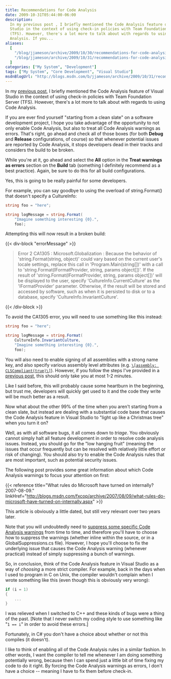 ```yaml
---
title: Recommendations for Code Analysis
date: 2009-10-31T05:44:00-06:00
description:
  In my previous post , I briefly mentioned the Code Analysis feature of Visual
  Studio in the context of using check-in policies with Team Foundation Server
  (TFS). However, there's a lot more to talk about with regards to using Code
  Analysis. If you...
aliases:
  [
    "/blog/jjameson/archive/2009/10/30/recommendations-for-code-analysis.aspx",
    "/blog/jjameson/archive/2009/10/31/recommendations-for-code-analysis.aspx",
  ]
categories: ["My System", "Development"]
tags: ["My System", "Core Development", "Visual Studio"]
msdnBlogUrl: "http://blogs.msdn.com/b/jjameson/archive/2009/10/31/recommendations-for-code-analysis.aspx"
---
```


In my
[previous post](/blog/jjameson/2009/10/31/recommended-check-in-policies-for-team-foundation-server),
I briefly mentioned the Code Analysis feature of Visual Studio in the context of
using check-in policies with Team Foundation Server (TFS). However, there's a
lot more to talk about with regards to using Code Analysis.

If you are ever find yourself "starting from a clean slate" on a software
development project, I hope you take advantage of the opportunity to not only
enable Code Analysis, but also to treat all Code Analysis warnings as errors.
That's right, go ahead and check all of those boxes (for both **Debug** and
**Release** configurations, of course) so that whenever potential issues are
reported by Code Analysis, it stops developers dead in their tracks and
considers the build to be broken.

While you're at it, go ahead and select the **All** option in the **Treat
warnings as errors** section on the **Build** tab (something I definitely
recommend as a best practice). Again, be sure to do this for all build
configurations.

Yes, this is going to be really painful for some developers.

For example, you can say goodbye to using the overload of string.Format() that
doesn't specify a CultureInfo:

```C#
string foo = "here";

string logMessage = string.Format(
    "Imagine something interesting {0}.",
    foo);
```

Attempting this will now result in a broken build:

{{< div-block "errorMessage" >}}

> Error 2 CA1305 : Microsoft.Globalization : Because the behavior of
> 'string.Format(string, object)' could vary based on the current user's locale
> settings, replace this call in 'Program.Main(string[])' with a call to
> 'string.Format(IFormatProvider, string, params object[])'. If the result of
> 'string.Format(IFormatProvider, string, params object[])' will be displayed to
> the user, specify 'CultureInfo.CurrentCulture' as the 'IFormatProvider'
> parameter. Otherwise, if the result will be stored and accessed by software,
> such as when it is persisted to disk or to a database, specify
> 'CultureInfo.InvariantCulture'.

{{< /div-block >}}

To avoid the CA1305 error, you will need to use something like this instead:

```C#
string foo = "here";

string logMessage = string.Format(
    CultureInfo.InvariantCulture,
    "Imagine something interesting {0}.",
    foo);
```

You will also need to enable signing of all assemblies with a strong name key,
and also specify various assembly level attributes (e.g.
[`\[assembly: CLSCompliant(true)\]`](http://msdn.microsoft.com/en-us/library/system.clscompliantattribute.aspx)).
However, if you follow the steps I've provided in a
[previous post](/blog/jjameson/2009/04/03/shared-assembly-info-in-visual-studio-projects),
this should only take you at most 1-2 minutes.

Like I said before, this will probably cause some heartburn in the beginning,
but trust me, developers will quickly get used to it and the code they write
will be much better as a result.

Now what about the other 99% of the time when you aren't starting from a clean
slate, but instead are dealing with a substantial code base that causes the Code
Analysis feature in Visual Studio to "light up like a Christmas tree" when you
turn it on?

Well, as with all software bugs, it all comes down to _triage_. You obviously
cannot simply halt all feature development in order to resolve code analysis
issues. Instead, you should go for the "low hanging fruit" (meaning the issues
that occur frequently but can be resolved with relatively little effort or risk
of changing). You should also try to enable the Code Analysis rules that are
most important, such as potential security issues.

The following post provides some great information about which Code Analysis
warnings to focus your attention on first:

{{< reference
title="What rules do Microsoft have turned on internally? 2007-08-09."
linkHref="http://blogs.msdn.com/fxcop/archive/2007/08/09/what-rules-do-microsoft-have-turned-on-internally.aspx" >}}

This article is obviously a little dated, but still very relevant over two years
later.

Note that you will undoubtedly need to
[suppress some specific Code Analysis warnings](http://msdn.microsoft.com/en-us/library/ms244717.aspx)
from time to time, and therefore you'll have to choose how to suppress the
warnings (whether inline within the source, or in a GlobalSuppressions.cs file).
However, I hope you'll choose to fix the underlying issue that causes the Code
Analysis warning (whenever practical) instead of simply suppressing a bunch of
warnings.

So, in conclusion, think of the Code Analysis feature in Visual Studio as a way
of _choosing_ a more strict compiler. For example, back in the days when I used
to program in C on Unix, the compiler wouldn't complain when I wrote something
like this (even though this is obviously very wrong):

```C
if (i = 1)
{
    ...
}
```

I was relieved when I switched to C++ and these kinds of bugs were a thing of
the past. [Note that I never switch my coding style to use something like
"`1 == i`" in order to avoid these errors.]

Fortunately, in C# you don't have a choice about whether or not this compiles
(it doesn't).

I like to think of enabling all of the Code Analysis rules in a similar fashion.
In other words, I want the compiler to tell me whenever I am doing something
potentially wrong, because then I can spend just a little bit of time fixing my
code to do it right. By forcing the Code Analysis warnings as errors, I don't
have a choice -- meaning I have to fix them before check-in.
